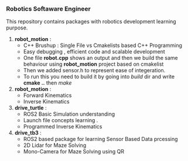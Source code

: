 ### Robotics Softaware Engineer
This repository contains packages with robotics development learning purpose.
1. **robot_motion** :
    - C++ Brushup : Single File vs Cmakelists based C++ Programming
    - Easy debugging , efficient code and scalable development
    - One file **robot.cpp** shows an output and then we build the same behaviour using **robot_motion** project based on cmakelist
    - Then we added sensor.h to represent ease of integeration.
    - To run this you need to build it by going into *build* dir and write **cmake ..** then *make*
2. **robot_motion** :
    - Forward Kinematics
    - Inverse Kinematics
3. **drive_turtle** :
    - ROS2 Basic Simulation understanding
    - Launch file concepts learning .
    - Programmed Inverse Kinematics
4. **drive_tb3** :
    - ROS2 based package for learning Sensor Based Data prcessing
    - 2D Lidar for Maze Solving
    - Mono-Camera for Maze Solving using QR